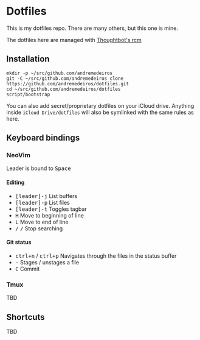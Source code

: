 # Dotfiles

This is my dotfiles repo. There are many others, but this one is mine.

The dotfiles here are managed with [Thoughtbot's rcm](https://github.com/thoughtbot/rcm)

## Installation

```
mkdir -p ~/src/github.com/andremedeiros
git -C ~/src/github.com/andremedeiros clone https://github.com/andremedeiros/dotfiles.git
cd ~/src/github.com/andremedeiros/dotfiles
script/bootstrap
```

You can also add secret/proprietary dotfiles on your iCloud drive. Anything inside `iCloud Drive/dotfiles` will also be symlinked with the same rules as here.

## Keyboard bindings

### NeoVim

Leader is bound to <kbd>Space</kbd>

#### Editing

* <kbd>[leader]-j</kbd> List buffers
* <kbd>[leader]-p</kbd> List files
* <kbd>[leader]-t</kbd> Toggles tagbar
* <kbd>H</kbd> Move to beginning of line
* <kbd>L</kbd> Move to end of line
* <kbd>/</kbd> <kbd>/</kbd> Stop searching

#### Git status

* <kbd>ctrl+n</kbd> / <kbd>ctrl+p</kbd> Navigates through the files in the status buffer
* <kbd>-</kbd> Stages / unstages a file
* <kbd>C</kbd> Commit

### Tmux

TBD

## Shortcuts

TBD
